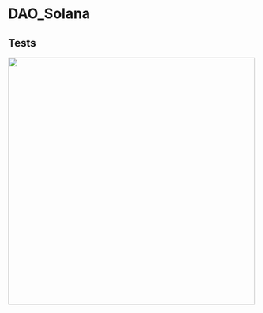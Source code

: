 # DAO_Solana

## Tests
<img src="https://github.com/user-attachments/assets/2167fe04-4f78-4c25-bf3f-ecab3f54f630" width="500" />
